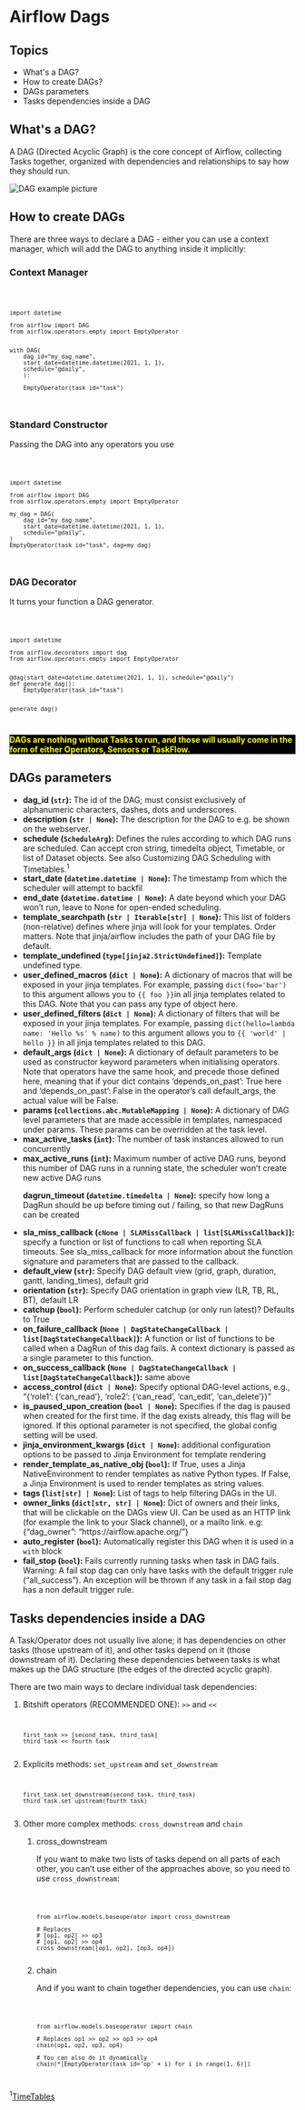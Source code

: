 <h1>Airflow Dags</h1>

<h2>Topics</h2>
<ul>
<li>What's a DAG?</li>
<li>How to create DAGs?</li>
<li>DAGs parameters</li>
<li>Tasks dependencies inside a DAG</li>
</ul>
<h2>What's a DAG?</h2>
<p>A DAG (Directed Acyclic Graph) is the core concept of Airflow, collecting Tasks together, organized with dependencies and relationships to say how they should run.</p> 
<img src="https://media.licdn.com/dms/image/C5612AQFCYaFYTx75qA/article-inline_image-shrink_400_744/0/1567658233668?e=1697673600&v=beta&t=yBPHBk5SodHQ0zQN1G6pf5TB0iKHxQXpCCLEw6RWkYE" alt="DAG example picture">

<h2>How to create DAGs</h2>
<p>There are three ways to declare a DAG - either you can use a context manager, which will add the DAG to anything inside it implicitly:</p>
<h3>Context Manager</h3>
<code>

    import datetime

    from airflow import DAG
    from airflow.operators.empty import EmptyOperator


    with DAG(
        dag_id="my_dag_name",
        start_date=datetime.datetime(2021, 1, 1),
        schedule="@daily",
        ):

        EmptyOperator(task_id="task")
</code>
<h3>Standard Constructor</h3>
<p>Passing the DAG into any operators you use</p>
<code>

    import datetime

    from airflow import DAG
    from airflow.operators.empty import EmptyOperator

    my_dag = DAG(
        dag_id="my_dag_name",
        start_date=datetime.datetime(2021, 1, 1),
        schedule="@daily",
    )
    EmptyOperator(task_id="task", dag=my_dag)
</code>
<h3>DAG Decorator</h3>
<p>It turns your function a DAG generator.</p>
<code>

    import datetime

    from airflow.decorators import dag
    from airflow.operators.empty import EmptyOperator


    @dag(start_date=datetime.datetime(2021, 1, 1), schedule="@daily")
    def generate_dag():
        EmptyOperator(task_id="task")


    generate_dag()
</code>

<p style="font-weight: bold; color: yellow; background-color: black;">DAGs are nothing without Tasks to run, and those will usually come in the form of either Operators, Sensors or TaskFlow.</p>

<h2>DAGs parameters</h2>
<ul>
<li>
<b>dag_id (<code>str</code>):</b>
The id of the DAG; must consist exclusively of alphanumeric characters, dashes, dots and underscores.
</li>
<li>
<b>description (<code>str | None</code>):</b>
The description for the DAG to e.g. be shown on the webserver.
</li>
<li>
<b>schedule (<code>ScheduleArg</code>):</b>
Defines the rules according to which DAG runs are scheduled. Can accept cron string, timedelta object, Timetable, or list of Dataset objects. See also Customizing DAG Scheduling with Timetables.<sup>1</sup>
</li>
<li>
<b>start_date (<code>datetime.datetime | None</code>):</b>
The timestamp from which the scheduler will attempt to backfil
</li>
<li>
<b>end_date (<code>datetime.datetime | None</code>):</b>
A date beyond which your DAG won’t run, leave to None for open-ended scheduling.
</li>
<li>
<b>template_searchpath (<code>str | Iterable[str] | None</code>):</b>
This list of folders (non-relative) defines where jinja will look for your templates. Order matters. Note that jinja/airflow includes the path of your DAG file by default.
</li>
<li>
<b>template_undefined (<code>type[jinja2.StrictUndefined]</code>):</b>
Template undefined type.
</li>
<li>
<b>user_defined_macros (<code>dict | None</code>):</b>
A dictionary of macros that will be exposed in your jinja templates. For example, passing <code>dict(foo='bar')</code> to this argument allows you to <code>{{ foo }}</code>in all jinja templates related to this DAG. Note that you can pass any type of object here.
</li>
<li>
<b>user_defined_filters (<code>dict | None</code>):</b>
A dictionary of filters that will be exposed in your jinja templates. For example, passing <code>dict(hello=lambda name: 'Hello %s' % name)</code> to this argument allows you to <code>{{ 'world' | hello }}</code> in all jinja templates related to this DAG.
</li>
<li>
<b>default_args (<code>dict | None</code>):</b>
A dictionary of default parameters to be used as constructor keyword parameters when initialising operators. Note that operators have the same hook, and precede those defined here, meaning that if your dict contains ‘depends_on_past’: True here and ‘depends_on_past’: False in the operator’s call default_args, the actual value will be False.
</li>
<li>
<b>params (<code>collections.abc.MutableMapping | None</code>):</b>
A dictionary of DAG level parameters that are made accessible in templates, namespaced under params. These params can be overridden at the task level.
</li>
<li>
<b>max_active_tasks (<code>int</code>):</b>
The number of task instances allowed to run concurrently
</li>
<li>
<b>max_active_runs (<code>int</code>):</b>
Maximum number of active DAG runs, beyond this number of DAG runs in a running state, the scheduler won’t create new active DAG runs

<b>dagrun_timeout (<code>datetime.timedelta | None</code>):</b>
specify how long a DagRun should be up before timing out / failing, so that new DagRuns can be created
</li>
<li>
<b>sla_miss_callback (<code>cNone | SLAMissCallback | list[SLAMissCallback]</code>):</b>
specify a function or list of functions to call when reporting SLA timeouts. See sla_miss_callback for more information about the function signature and parameters that are passed to the callback.
</li>
<li>
<b>default_view (<code>str</code>):</b>
Specify DAG default view (grid, graph, duration, gantt, landing_times), default grid
</li>
<li>
<b>orientation (<code>str</code>):</b>
Specify DAG orientation in graph view (LR, TB, RL, BT), default LR
</li>
<li>
<b>catchup (<code>bool</code>):</b>
Perform scheduler catchup (or only run latest)? Defaults to True
</li>
<li>
<b>on_failure_callback (<code>None | DagStateChangeCallback | list[DagStateChangeCallback]</code>):</b>
A function or list of functions to be called when a DagRun of this dag fails. A context dictionary is passed as a single parameter to this function.
</li>
<li>
<b>on_success_callback (<code>None | DagStateChangeCallback | list[DagStateChangeCallback]</code>):</b>
same above
</li>
<li>
<b>access_control (<code>dict | None</code>):</b>
Specify optional DAG-level actions, e.g., “{‘role1’: {‘can_read’}, ‘role2’: {‘can_read’, ‘can_edit’, ‘can_delete’}}”
</li>
<li>
<b>is_paused_upon_creation (<code>bool | None</code>):</b>
Specifies if the dag is paused when created for the first time. If the dag exists already, this flag will be ignored. If this optional parameter is not specified, the global config setting will be used.
</li>
<li>
<b>jinja_environment_kwargs (<code>dict | None</code>):</b>
additional configuration options to be passed to Jinja Environment for template rendering
</li>
<li>
<b>render_template_as_native_obj (<code>bool</code>):</b>
If True, uses a Jinja NativeEnvironment to render templates as native Python types. If False, a Jinja Environment is used to render templates as string values.
</li>
<li>
<b>tags (<code>list[str] | None</code>):</b>
List of tags to help filtering DAGs in the UI.
</li>
<li>
<b>owner_links (<code>dict[str, str] | None</code>):</b>
Dict of owners and their links, that will be clickable on the DAGs view UI. Can be used as an HTTP link (for example the link to your Slack channel), or a mailto link. e.g: {“dag_owner”: “https://airflow.apache.org/”}
</li>
<li>
<b>auto_register (<code>bool</code>):</b>
Automatically register this DAG when it is used in a <code>with</code> block
</li>
<li>
<b>fail_stop (<code>bool</code>):</b>
Fails currently running tasks when task in DAG fails. Warning: A fail stop dag can only have tasks with the default trigger rule (“all_success”). An exception will be thrown if any task in a fail stop dag has a non default trigger rule.
</li>
</ul>

<h2>Tasks dependencies inside a DAG</h2>
<p>A Task/Operator does not usually live alone; it has dependencies on other tasks (those upstream of it), and other tasks depend on it (those downstream of it). Declaring these dependencies between tasks is what makes up the DAG structure (the edges of the directed acyclic graph).</p>
<p>There are two main ways to declare individual task dependencies:</p>
<ol>
<li>Bitshift operators (RECOMMENDED ONE): <code>>></code> and <code><<</code></li>
<code>

    first_task >> [second_task, third_task]
    third_task << fourth_task
</code>
<li>Explicits methods: <code>set_upstream</code> and <code>set_downstream</code></li>
<code>

    first_task.set_downstream(second_task, third_task)
    third_task.set_upstream(fourth_task)
</code>
<li>Other more complex methods: <code>cross_downstream</code> and <code>chain</code></li>
<ol>
<li>cross_downstream</li>
<p>If you want to make two lists of tasks depend on all parts of each other, you can’t use either of the approaches above, so you need to use <code>cross_downstream</code>:</p>
<code>

    from airflow.models.baseoperator import cross_downstream

    # Replaces
    # [op1, op2] >> op3
    # [op1, op2] >> op4
    cross_downstream([op1, op2], [op3, op4])
</code>
<li>chain</li>
<p>And if you want to chain together dependencies, you can use <code>chain</code>:</p>
<code>

    from airflow.models.baseoperator import chain

    # Replaces op1 >> op2 >> op3 >> op4
    chain(op1, op2, op3, op4)

    # You can also do it dynamically
    chain(*[EmptyOperator(task_id='op' + i) for i in range(1, 6)])
</code>
</ol>
</ol>

<sup>1</sup><a href="https://airflow.apache.org/docs/apache-airflow/stable/howto/timetable.html">TimeTables</a>